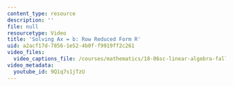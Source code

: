 ```yaml
---
content_type: resource
description: ''
file: null
resourcetype: Video
title: 'Solving Ax = b: Row Reduced Form R'
uid: a2acf17d-7856-1e52-4b0f-f9919ff2c261
video_files:
  video_captions_file: /courses/mathematics/18-06sc-linear-algebra-fall-2011/ax-b-and-the-four-subspaces/solving-ax-b-row-reduced-form-r/solving-ax-b-row-reduced-form-r/9Q1q7s1jTzU.vtt
video_metadata:
  youtube_id: 9Q1q7s1jTzU
---
```

